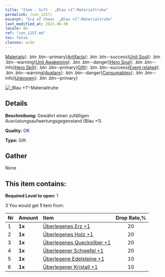 ```yaml
---
title: "Item - Gift - „Blau +1“-Materialtruhe"
permalink: /con_1257/
excerpt: "Era of Chaos  „Blau +1“-Materialtruhe"
last_modified_at: 2021-06-30
locale: de
ref: "con_1257.md"
toc: false
classes: wide
---
```

 [Materials](/ItemsDE/){: .btn .btn--primary}[Artifacts](/ItemsDE/Artifacts/){: .btn .btn--success}[Unit Soul](/ItemsDE/UnitSoul/){: .btn .btn--warning}[Unit Awakening](/ItemsDE/UnitAwakening/){: .btn .btn--danger}[Hero Soul](/ItemsDE/HeroSoul/){: .btn .btn--info}[Hero Skill](/ItemsDE/HeroSkill/){: .btn .btn--primary}[Gift](/ItemsDE/Gift/){: .btn .btn--success}[Event related](/ItemsDE/Events/){: .btn .btn--warning}[Avatars](/ItemsDE/Avatars/){: .btn .btn--danger}[Consumables](/ItemsDE/Consumables/){: .btn .btn--info}[Unknown](/ItemsDE/Unknown/){: .btn .btn--primary}

 ![„Blau +1“-Materialtruhe](/images/t/i_304002.png)

## Details
 **Beschreibung:** Gewährt einen zufälligen Ausrüstungsaufwertungsgegenstand (Blau +1).

 **Quality:** <span style="color: #0000CD">OK</span>

 **Type:** Gift

## Gather

  None

## This item contains:

 **Required Level to open:** 1

 3 You would get **1** item  from:

  | Nr | Amount |     Item    | Drop Rate,% |
  |:---|:-------|:------------|:---------:|
  | 1 |  **1x** | [Überlegenes Erz +1](/ItemsDE/mat_19/) | 20 | 
  | 2 |  **1x** | [Überlegenes Holz +1](/ItemsDE/mat_20/) | 20 | 
  | 3 |  **1x** | [Überlegenes Quecksilber +1](/ItemsDE/mat_21/) | 20 | 
  | 4 |  **1x** | [Überlegener Schwefel +1](/ItemsDE/mat_22/) | 20 | 
  | 5 |  **1x** | [Überlegene Edelsteine +1](/ItemsDE/mat_23/) | 10 | 
  | 6 |  **1x** | [Überlegener Kristall +1](/ItemsDE/mat_24/) | 10 | 
